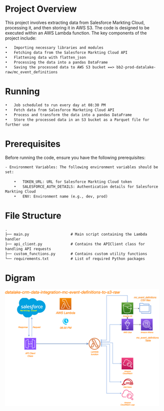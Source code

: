 # Project Overview
This project involves extracting data from Salesforce Markting Cloud, processing it, and then storing it in AWS S3. The code is designed to be executed within an AWS Lambda function. The key components of the project include:

	•	Importing necessary libraries and modules
	•	Fetching data from the Salesforce Markting Cloud API
	•	Flattening data with flatten_json
    •   Processing the data into a pandas DataFrame
	•	Saving the processed data to AWS S3 bucket ==> bb2-prod-datalake-raw/mc_event_definitions

# Running

	•	Job scheduled to run every day at 08:30 PM
	•	Fetch data from Salesforce Marketing Cloud API
	•	Process and transform the data into a pandas DataFrame
	•	Store the processed data in an S3 bucket as a Parquet file for further use

# Prerequisites

Before running the code, ensure you have the following prerequisites:

	- Environment Variables: The following environment variables should be set:

	    •	TOKEN_URL: URL for Salesforce Markting Cloud token
	    •	SALESFORCE_AUTH_DETAILS: Authentication details for Salesforce Markting Cloud
	    •	ENV: Environment name (e.g., dev, prod)

# File Structure
    .
    ├── main.py                   # Main script containing the Lambda handler
    ├── api_client.py             # Contains the APIClient class for handling API requests
    ├── custom_functions.py       # Contains custom utility functions
    └── requirements.txt          # List of required Python packages


# Digram

![Alt text](mc_event_definitions.png)
